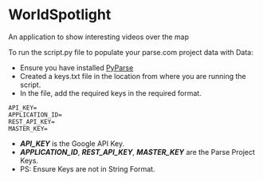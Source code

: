 # WorldSpotlight
An application to show interesting videos over the map

To run the script.py file to populate your parse.com project data with Data:
- Ensure you have installed [PyParse](https://github.com/dgrtwo/ParsePy)
- Created a keys.txt file in the location from where you are running the script.
- In the file, add the required keys in the required format.
```
API_KEY=
APPLICATION_ID=
REST_API_KEY=
MASTER_KEY=
```
- ***API_KEY*** is the Google API Key.
- ***APPLICATION_ID***, ***REST_API_KEY***, ***MASTER_KEY*** are the Parse Project Keys.
- PS: Ensure Keys are not in String Format.